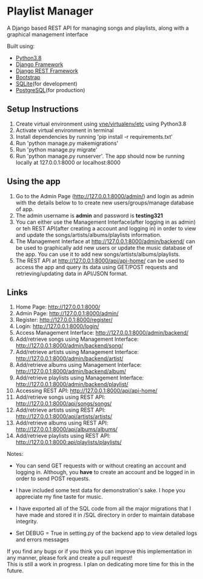# **Playlist Manager**

A Django based REST API for managing songs and playlists, along with a graphical management interface

Built using:

- [Python3.8](https://www.python.org/)
- [Django Framework](https://www.djangoproject.com/)
- [Django REST Framework](https://www.django-rest-framework.org/)
- [Bootstrap](https://getbootstrap.com/)
- [SQLite](https://www.sqlite.org/index.html)(for development)
- [PostgreSQL](https://www.postgresql.org/)(for production)

## Setup Instructions

1. Create virtual environment using [vne/virtualenv/etc](https://docs.python.org/3/tutorial/venv.html) using Python3.8
2. Activate virtual environment in terminal
3. Install dependencies by running 'pip install -r requirements.txt'
4. Run 'python manage.py makemigrations'
5. Run 'python manage.py migrate'
6. Run 'python manage.py runserver'. The app should now be running locally at 127.0.0.1:8000 or localhost:8000

## Using the app

1. Go to the Admin Page (<http://127.0.0.1:8000/admin/>) and login as admin with the details below to to create new users/groups/manage database of app.
2. The admin username is **admin** and password is **testing321**
3. You can either use the Management Interface(after logging in as admin) or teh REST API(after creating a account and logging in) in order to view and update the songs/artists/albums/playlists information.
4. The Management Interface at <http://127.0.0.1:8000/admin/backend/> can be used to graphically add new users or update the music database of the app. You can use it to add new songs/artists/albums/playlists.
5. The REST API at <http://127.0.0.1:8000/api/api-home/> can be used to access the app and query its data using GET/POST requests and retrieving/updating data in API/JSON format.

## Links

1. Home Page: <http://127.0.0.1:8000/>
2. Admin Page: <http://127.0.0.1:8000/admin/>
3. Register: <http://127.0.0.1:8000/register/>
4. Login: <http://127.0.0.1:8000/login/>
5. Access Management Interface: <http://127.0.0.1:8000/admin/backend/>
6. Add/retrieve songs using Management Interface: <http://127.0.0.1:8000/admin/backend/song/>
7. Add/retrieve artists using Management Interface: <http://127.0.0.1:8000/admin/backend/artist/>
8. Add/retrieve albums using Management Interface: <http://127.0.0.1:8000/admin/backend/album/>
9. Add/retrieve playlists using Management Interface: <http://127.0.0.1:8000/admin/backend/playlist/>
10. Accessing REST API: <http://127.0.0.1:8000/api/api-home/>
11. Add/retrieve songs using REST API: <http://127.0.0.1:8000/api/songs/songs/>
12. Add/retrieve artists using REST API: <http://127.0.0.1:8000/api/artists/artists/>
13. Add/retrieve albums using REST API: <http://127.0.0.1:8000/api/albums/albums/>
14. Add/retrieve playlists using REST API: <http://127.0.0.1:8000:api/playlists/playlists/>

Notes:

- You can send GET requests with or without creating an account and logging in.
Although, you **have** to create an account and be logged in in order to send POST requests.

- I have included some test data for demonstration's sake. I hope you appreciate my fine taste for music.

- I have exported all of the SQL code from all the major migrations that I have made and stored it in /SQL directory in order to maintain database integrity.

- Set DEBUG = True in setting.py of the backend app to view detailed logs and errors messages

If you find any bugs or if you think you can improve this implementation in any manner, please fork and create a pull request!  
This is still a work in progress. I plan on dedicating more time for this in the future.
